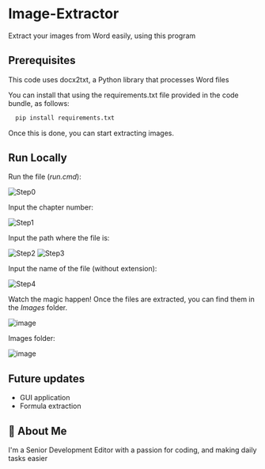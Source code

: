 
# Image-Extractor


Extract your images from Word easily, using this program




## Prerequisites

This code uses docx2txt, a Python library that processes Word files

You can install that using the requirements.txt file provided in the code bundle, as follows:

```bash
  pip install requirements.txt
```

Once this is done, you can start extracting images.
## Run Locally

Run the file (*run.cmd*):
 
![Step0](https://user-images.githubusercontent.com/119648532/205245472-ea7af9bd-c1cf-4182-a933-61596724e4af.PNG)


  Input the chapter number:
  
  ![Step1](https://user-images.githubusercontent.com/119648532/205245519-d7c17cea-b9cd-420d-8846-863dad5a34be.PNG)
  

  Input the path where the file is:
  
  ![Step2](https://user-images.githubusercontent.com/119648532/205245557-2748b065-23a9-43cc-adac-589ebfe09962.PNG)
  ![Step3](https://user-images.githubusercontent.com/119648532/205245606-f01a7b06-6858-43d6-a3ae-395dc618a428.PNG)


  Input the name of the file (without extension):
  
  ![Step4](https://user-images.githubusercontent.com/119648532/205245639-3122feb2-9dbd-48d1-bafd-2014eefc5a57.PNG)


  Watch the magic happen! Once the files are extracted, you can find them in the *Images* folder.

![image](https://user-images.githubusercontent.com/119648532/205245790-e420d4dc-12b4-4aa3-99f3-43d8407823af.png)

Images folder:

![image](https://user-images.githubusercontent.com/119648532/205246062-5b8b0194-f186-42cb-93d5-a2d91ad56b74.png)



## Future updates

- GUI application
- Formula extraction


## 🚀 About Me
I'm a Senior Development Editor with a passion for coding, and making daily tasks easier

